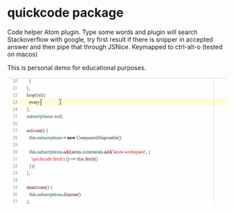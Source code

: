 # quickcode package

Code helper Atom plugin. Type some words and plugin will search Stackoverflow with google, try first result if there is snipper in accepted answer and then pipe that through JSNice. Keymapped to ctrl-alt-o (tested on macos)

This is personal demo for educational purposes.

![demo gif](quickcode_0-1-0.gif)
